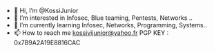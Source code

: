 - 👋 Hi, I’m @KossiJunior
- 👀 I’m interested in Infosec, Blue teaming, Pentests, Networks ..
- 🌱 I’m currently learning Infosec, Networks, Programming, Systems..
- 📫 How to reach me kossivijunior@yahoo.fr PGP KEY : 0x7B9A2A19E8816CAC

<!---
KossiJunior/KossiJunior is a ✨ special ✨ repository because its `README.md` (this file) appears on your GitHub profile.
You can click the Preview link to take a look at your changes.
--->
